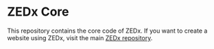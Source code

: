 # ZEDx Core

This repository contains the core code of ZEDx. If you want to create a website using ZEDx, visit the main [ZEDx repository](https://github.com/zedx/zedx).
